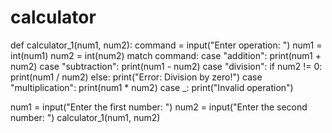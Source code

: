 # calculator
def calculator_1(num1, num2):
    command = input("Enter operation: ")
    num1 = int(num1)
    num2 = int(num2)
    match command:
        case "addition":
            print(num1 + num2)
        case "subtraction":
            print(num1 - num2)
        case "division":
            if num2 != 0:
                print(num1 / num2)
            else:
                print("Error: Division by zero!")
        case "multiplication":
            print(num1 * num2)
        case _:
            print("Invalid operation")

num1 = input("Enter the first number: ")
num2 = input("Enter the second number: ")
calculator_1(num1, num2)
